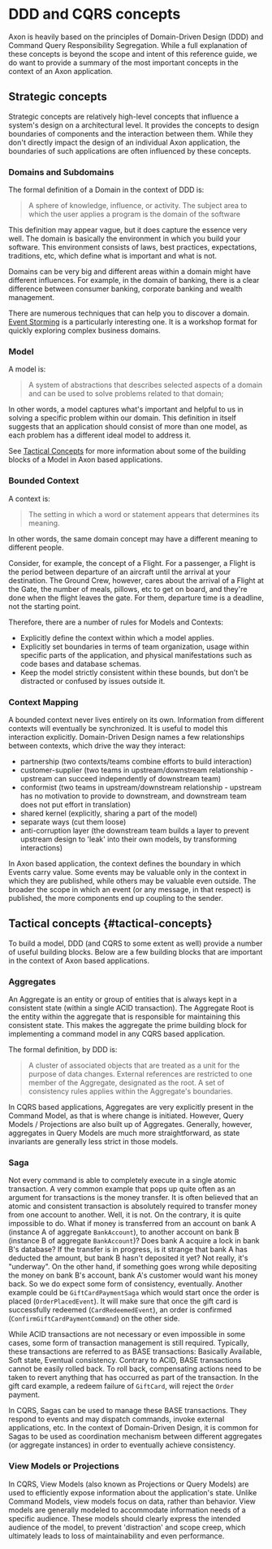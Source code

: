 # DDD and CQRS concepts

Axon is heavily based on the principles of Domain-Driven Design (DDD) and Command Query Responsibility Segregation. 
While a full explanation of these concepts is beyond the scope and intent of this reference guide, we do want to provide a 
summary of the most important concepts in the context of an Axon application.

## Strategic concepts

Strategic concepts are relatively high-level concepts that influence a system's design on a architectural level. It provides
the concepts to design boundaries of components and the interaction between them. While they don't directly impact the 
design of an individual Axon application, the boundaries of such applications are often influenced by these concepts.

### Domains and Subdomains

The formal definition of a Domain in the context of DDD is:

 > A sphere of knowledge, influence, or activity. The subject area to which the user applies a program is the domain of the software
 
This definition may appear vague, but it does capture the essence very well. The domain is basically the environment in which
you build your software. This environment consists of laws, best practices, expectations, traditions, etc, which define
what is important and what is not. 

Domains can be very big and different areas within a domain might have different influences. For example, in the 
domain of banking, there is a clear difference between consumer banking, corporate banking and wealth 
management. 

There are numerous techniques that can help you to discover a domain. [Event Storming](https://www.eventstorming.com/book/) is a particularly interesting one. It is a workshop format for quickly exploring complex business domains.

### Model

A model is:

> A system of abstractions that describes selected aspects of a domain and can be used to solve problems related to that domain;

In other words, a model captures what's important and helpful to us in solving a specific problem within our domain. This
definition in itself suggests that an application should consist of more than one model, as each problem has a different
ideal model to address it.

See [Tactical Concepts](#tactical-concepts) for more information about some of the building blocks of a Model in Axon based
applications. 

### Bounded Context 

A context is:

> The setting in which a word or statement appears that determines its meaning.

In other words, the same domain concept may have a different meaning to different people.

Consider, for example, the concept of a Flight. For a passenger, a Flight is the period between departure of an aircraft
until the arrival at your destination. The Ground Crew, however, cares about the arrival of a Flight at the Gate, the
number of meals, pillows, etc to get on board, and they're done when the flight leaves the gate. For them, departure 
time is a deadline, not the starting point. 

Therefore, there are a number of rules for Models and Contexts:

 - Explicitly define the context within which a model applies.
 - Explicitly set boundaries in terms of team organization, usage within specific parts of the application, and physical manifestations such as code bases and database schemas.
 - Keep the model strictly consistent within these bounds, but don’t be distracted or confused by issues outside it.

### Context Mapping

A bounded context never lives entirely on its own. Information from different contexts will eventually be synchronized. It
is useful to model this interaction explicitly. Domain-Driven Design names a few relationships between contexts, which
drive the way they interact: 

 * partnership (two contexts/teams combine efforts to build interaction)
 * customer-supplier (two teams in upstream/downstream relationship - upstream can succeed independently of downstream team)
 * conformist (two teams in upstream/downstream relationship - upstream has no motivation to provide to downstream, and downstream team does not put effort in translation)
 * shared kernel (explicitly, sharing a part of the model)
 * separate ways (cut them loose)
 * anti-corruption layer (the downstream team builds a layer to prevent upstream design to 'leak' into their own models, by transforming interactions)

In Axon based application, the context defines the boundary in which Events carry value. Some events may be valuable only
in the context in which they are published, while others may be valuable even outside. The broader the scope in which an
event (or any message, in that respect) is published, the more components end up coupling to the sender.

## Tactical concepts {#tactical-concepts}

To build a model, DDD (and CQRS to some extent as well) provide a number of useful building blocks. Below are a few building
blocks that are important in the context of Axon based applications.

### Aggregates

An Aggregate is an entity or group of entities that is always kept in a consistent state (within a single ACID transaction). The Aggregate Root is the entity within the aggregate that is responsible for maintaining this consistent state. This makes the aggregate the prime building block for implementing a command model in any CQRS based application.

The formal definition, by DDD is: 
> A cluster of associated objects that are treated as a unit for the purpose of data changes. External references are restricted to one member of the Aggregate, designated as the root. A set of consistency rules applies within the Aggregate's boundaries.

In CQRS based applications, Aggregates are very explicitly present in the Command Model, as that is where change is initiated. 
However, Query Models / Projections are also built up of Aggregates. Generally, however, aggregates in Query Models are
much more straightforward, as state invariants are generally less strict in those models. 

### Saga

Not every command is able to completely execute in a single atomic transaction. A very common example that pops up quite often as an argument for transactions is the money transfer. It is often believed that an atomic and consistent transaction is absolutely required to transfer money from one account to another. Well, it is not. On the contrary, it is quite impossible to do. What if money is transferred from an account on bank A (instance A of aggregate `BankAccount`), to another account on bank B (instance B of aggregate `BankAccount`)? Does bank A acquire a lock in bank B's database? If the transfer is in progress, is it strange that bank A has deducted the amount, but bank B hasn't deposited it yet? Not really, it's "underway". On the other hand, if something goes wrong while depositing the money on bank B's account, bank A's customer would want his money back. So we do expect some form of consistency, eventually. Another example could be `GiftCardPaymentSaga` which would start once the order is placed (`OrderPlacedEvent`). It will make sure that once the gift card is successfully redeemed (`CardRedeemedEvent`), an order is confirmed (`ConfirmGiftCardPaymentCommand`) on the other side.

While ACID transactions are not necessary or even impossible in some cases, some form of transaction management is still required. Typically, these transactions are referred to as BASE transactions: Basically Available, Soft state, Eventual consistency. Contrary to ACID, BASE transactions cannot be easily rolled back. To roll back, compensating actions need to be taken to revert anything that has occurred as part of the transaction. In the gift card example, a redeem failure of `GiftCard`, will reject the `Order` payment.

In CQRS, Sagas can be used to manage these BASE transactions. They respond to events and may dispatch commands, invoke external applications, etc. In the context of Domain-Driven Design, it is common for Sagas to be used as coordination mechanism between different aggregates (or aggregate instances) in order to eventually achieve consistency.

### View Models or Projections

In CQRS, View Models (also known as Projections or Query Models) are used to efficiently expose information about the
application's state. Unlike Command Models, view models focus on data, rather than behavior. View models are generally
modeled to accommodate information needs of a specific audience. These models should clearly express the 
intended audience of the model, to prevent 'distraction' and scope creep, which ultimately leads to loss of 
maintainability and even performance.
